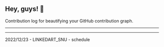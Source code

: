 ## Hey, guys! 👋

Contribution log for beautifying your GitHub contribution graph.

---



---

2022/12/23 - LINKEDART_SNU - schedule